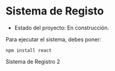 <h1>Sistema de Registo</h1>

- Estado del proyecto: En construcción.

Para ejecutar el sistema, debes poner:

```npm install react```

Sistema de Registro 2
